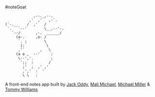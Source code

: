 #noteGoat

```
             ,--._,--.
           ,'  ,'   ,-`.
(`-.__    /  ,'   /
 `.   `--'        \__,--'-.
   `--/       ,-.  ______/
     (o-.     ,o- /
      `. ;        \
       |:          \
      ,'`       ,   \
     (o o ,  --'     :
      \--','.        ;
       `;;  :       /
        ;'  ;  ,' ,'
        ,','  :  '
        \ \   :
```


A front-end notes app built by [Jack Oddy]('https://github.com/JackOddy'), [Mali Michael]('https://github.com/MaliMichael'), [Michael Miller]('https://github.com/mjosephmiller') & [Tommy Williams]('https://github.com/twilliams1988')
